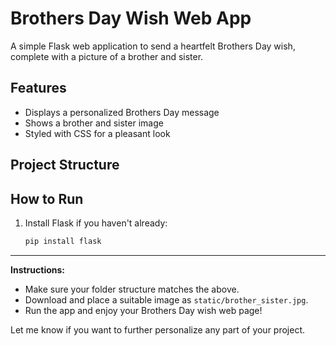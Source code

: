 # Brothers Day Wish Web App

A simple Flask web application to send a heartfelt Brothers Day wish, complete with a picture of a brother and sister.

## Features
- Displays a personalized Brothers Day message
- Shows a brother and sister image
- Styled with CSS for a pleasant look

## Project Structure

## How to Run
1. Install Flask if you haven't already:
   ```bash
   pip install flask

---

**Instructions:**
- Make sure your folder structure matches the above.
- Download and place a suitable image as `static/brother_sister.jpg`.
- Run the app and enjoy your Brothers Day wish web page!

Let me know if you want to further personalize any part of your project.
